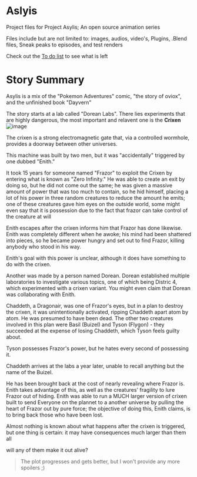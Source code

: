 # Aslyis
Project files for Project Asylis; An open source animation series

Files include but are not limited to: images, audios, video's, Plugins, .Blend files, Sneak peaks to episodes, and test renders

Check out the [To do list](https://docs.google.com/document/d/1cO7YxSm5I9ogS7JKOdthU388oJmnyBGFtYKg28K_sWo/edit?usp=sharing) to see what is left

# Story Summary
Asylis is a mix of the "Pokemon Adventures" comic, "the story of oviox", and the unfinished book "Dayvern"

The story starts at a lab called "Dorean Labs". There lies experiments that are highly dangerous, the most important and relavent one is the **Crixen**
![image](https://user-images.githubusercontent.com/78153143/165166011-22df5f9e-6d72-4e52-8d70-90881534d708.png)

The crixen is a strong electromagnetic gate that, via a controlled wormhole, provides a doorway between other universes.

This machine was built by two men, but it was "accidentally" triggered by one dubbed "Enith."

It took 15 years for someone named "Frazor" to exploit the Crixen by entering what is known as "Zero Infinity." He was able to create an exit by doing so, but he did not come out the same; he was given a massive amount of power that was too much to contain, so he hid himself, placing a lot of his power in three random creatures to reduce the amount he emits; one of these creatures gave him eyes on the outside world, some might even say that it is possession due to the fact that frazor can take control of the creature at will

Enith escapes after the crixen informs him that Frazor has done likewise. Enith was completely different when he awoke; his mind had been shattered into pieces, so he became power hungry and set out to find Frazor, killing anybody who stood in his way.

Enith's goal with this power is unclear, although it does have something to do with the crixen.

Another was made by a person named Dorean. Dorean established multiple laboratories to investigate various topics, one of which being Distric 4, which experimented with a crixen variant. You might even claim that Dorean was collaborating with Enith.

Chaddeth, a Dragonair, was one of Frazor's eyes, but in a plan to destroy the crixen, it was unintentionally activated, ripping Chaddeth apart atom by atom. He was presumed to have been dead. The other two creatures involved in this plan were Basil (Buizel) and Tyson (Flygon) - they succeeded at the expense of losing Chaddeth, which Tyson feels guilty about.

Tyson possesses Frazor's power, but he hates every second of possessing it.

Chaddeth arrives at the labs a year later, unable to recall anything but the name of the Buizel.

He has been brought back at the cost of nearly revealing where Frazor is. Enith takes advantage of this, as well as the creatures' fragility to lure Frazor out of hiding. Enith was able to run a MUCH larger version of crixen built to send Everyone on the plannet to a another universe by pulling the heart of Frazor out by pure force; the objective of doing this, Enith claims, is to bring back those who have been lost.

Almost nothing is known about what happens after the crixen is triggered, but one thing is certain: it may have consequences much larger than them all

will any of them make it out alive?

> The plot progresses and gets better, but I won't provide any more spoilers ;)
